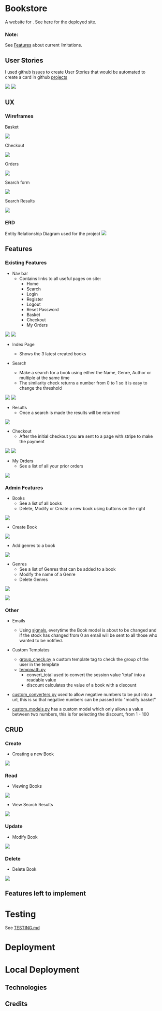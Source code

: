# Bookstore
A website for  .
See [here]() for the deployed site.

### Note: 
See [Features](#features=left-to-implement) about current limitations.

## User Stories
I used github [issues](https://github.com/edenobrega/ecom-bookstore-5p/issues) to create User Stories that would be automated to create a card in github [projects](https://github.com/edenobrega/ecom-bookstore-5p/projects/1)

![](documentation/User%20Stories/issues_stories.png)
![](documentation/User%20Stories/projects_stories.png)
## UX

### Wireframes
Basket

![](documentation/Wireframes/basket.png)


Checkout

![](documentation/Wireframes/checkout_one.png)


Orders

![](documentation/Wireframes/my_orders.png)


Search form

![](documentation/Wireframes/search.png)


Search Results

![](documentation/Wireframes/results.png)
### ERD
Entity Relationship Diagram used for the project
![](documentation/Wireframes/ERD.png)
## Features

### Existing Features

- Nav bar
    - Contains links to all useful pages on site:
        - Home
        - Search
        - Login
        - Register
        - Logout
        - Reset Password
        - Basket
        - Checkout
        - My Orders

![](documentation/Features/navbar.png)
![](documentation/Features/logged_navbar.png)

- Index Page 
    - Shows the 3 latest created books

- Search
    - Make a search for a book using either the Name, Genre, Author or multiple at the same time
    - The similarity check returns a number from 0 to 1 so it is easy to change the threshold

![](documentation/Features/searchform.png)
![](documentation/Features/searchform_dropdown.png)

- Results
    - Once a search is made the results will be returned

![](documentation/Features/results.png)


- Checkout
    - After the initial checkout you are sent to a page with stripe to make the payment

![](documentation/Features/checkout.png)
![](documentation/Features/checkout_stripe.png)

- My Orders
    - See a list of all your prior orders

![](documentation/Features/my_orders.png)
### Admin Features
- Books
    - See a list of all books
    - Delete, Modify or Create a new book using buttons on the right

![](documentation/Features/admin/admin_books.png)

- Create Book

![](documentation/Features/admin/admin_create_book.png)

- Add genres to a book

![](documentation/Features/admin/admin_add_genres.png)

- Genres
    - See a list of Genres that can be added to a book
    - Modify the name of a Genre
    - Delete Genres

![](documentation/Features/admin/admin_genre_list.png)

![](documentation/Features/admin/admin_modify_genre.png)
### Other
- Emails
    - Using [signals](postoffice/signals.py), everytime the Book model is about to be changed and if the stock has changed from 0 an email will be sent to all those who wanted to be notified.

- Custom Templates
    - [group_check.py](bookstoreadmin/templatetags/group_check.py) a custom template tag to check the group of the user in the template
    - [tempmath.py](basket/templatetags/tempmath.py)
        - convert_total used to convert the session value 'total' into a readable value
        - discount calculates the value of a book with a discount

- [custom_converters.py](basket/custom_converters.py) used to allow negative numbers to be put into a url, this is so that negative numbers can be passed into "modify basket"

- [custom_models.py](books/custom_models.py) has a custom model which only allows a value between two numbers, this is for selecting the discount, from 1 - 100
## CRUD
### Create
- Creating a new Book

![](documentation/Features/admin/admin_create_book.png)
### Read
- Viewing Books

![](documentation/Features/admin/admin_books.png)

- View Search Results

![](documentation/Features/results.png)
### Update
- Modify Book

![](documentation/Features/admin/admin_modify_book.png)
### Delete
- Delete Book

![](documentation/Features/admin/admin_delete.png)

## Features left to implement

# Testing
See [TESTING.md](TESTING.md)
# Deployment

# Local Deployment

## Technologies

## Credits